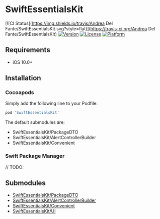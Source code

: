 # SwiftEssentialsKit

[![CI Status](https://img.shields.io/travis/Andrea Del Fante/SwiftEssentialsKit.svg?style=flat)](https://travis-ci.org/Andrea Del Fante/SwiftEssentialsKit)
[![Version](https://img.shields.io/cocoapods/v/SwiftEssentialsKit.svg?style=flat)](https://cocoapods.org/pods/SwiftEssentialsKit)
[![License](https://img.shields.io/cocoapods/l/SwiftEssentialsKit.svg?style=flat)](https://cocoapods.org/pods/SwiftEssentialsKit)
[![Platform](https://img.shields.io/cocoapods/p/SwiftEssentialsKit.svg?style=flat)](https://cocoapods.org/pods/SwiftEssentialsKit)

## Requirements

- iOS 10.0+

## Installation

### Cocoapods

Simply add the following line to your Podfile:

```ruby
pod 'SwiftEssentialsKit'
```

The default submodules are:

- SwiftEssentialsKit/PackageDTO
- SwiftEssentialsKit/AlertControllerBuilder
- SwiftEssentialsKit/Convenient

### Swift Package Manager

// TODO:

## Submodules

- [SwiftEssentialsKit/PackageDTO](SwiftEssentialsKit/PackageDTO/README.md)
- [SwiftEssentialsKit/AlertControllerBuilder](SwiftEssentialsKit/AlertControllerBuilder/README.md)
- [SwiftEssentialsKit/Convenient](SwiftEssentialsKit/Convenient/README.md)
- [SwiftEssentialsKit/UI](SwiftEssentialsKit/UI/README.md)
